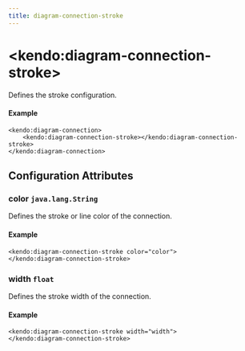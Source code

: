 ```yaml
---
title: diagram-connection-stroke
---
```


# \<kendo:diagram-connection-stroke\>

Defines the stroke configuration.

#### Example
    <kendo:diagram-connection>
        <kendo:diagram-connection-stroke></kendo:diagram-connection-stroke>
    </kendo:diagram-connection>

## Configuration Attributes

### color `java.lang.String`

Defines the stroke or line color of the connection.

#### Example
    <kendo:diagram-connection-stroke color="color">
    </kendo:diagram-connection-stroke>

### width `float`

Defines the stroke width of the connection.

#### Example
    <kendo:diagram-connection-stroke width="width">
    </kendo:diagram-connection-stroke>

